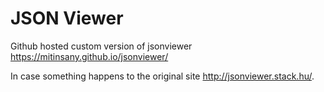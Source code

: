 # JSON Viewer


Github hosted custom version of jsonviewer https://mitinsany.github.io/jsonviewer/

In case something happens to the original site http://jsonviewer.stack.hu/.
